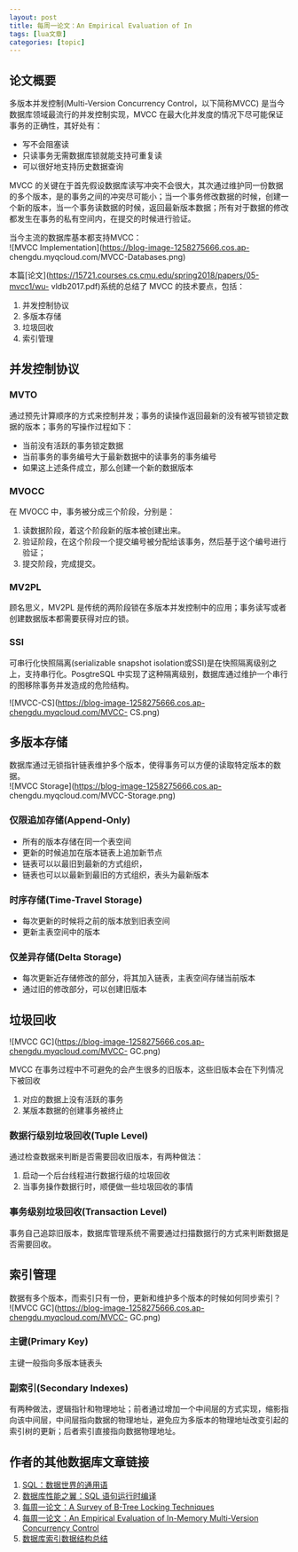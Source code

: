 ```yaml
---
layout: post
title: 每周一论文：An Empirical Evaluation of In 
tags: [lua文章]
categories: [topic]
---
```

## 论文概要

多版本并发控制(Multi-Version Concurrency Control，以下简称MVCC) 是当今数据库领域最流行的并发控制实现，MVCC
在最大化并发度的情况下尽可能保证事务的正确性，其好处有：

  * 写不会阻塞读
  * 只读事务无需数据库锁就能支持可重复读
  * 可以很好地支持历史数据查询

MVCC
的关键在于首先假设数据库读写冲突不会很大，其次通过维护同一份数据的多个版本，是的事务之间的冲突尽可能小；当一个事务修改数据的时候，创建一个新的版本，当一个事务读数据的时候，返回最新版本数据；所有对于数据的修改都发生在事务的私有空间内，在提交的时候进行验证。

当今主流的数据库基本都支持MVCC：  
![MVCC Implementation](https://blog-image-1258275666.cos.ap-
chengdu.myqcloud.com/MVCC-Databases.png)

本篇[论文](https://15721.courses.cs.cmu.edu/spring2018/papers/05-mvcc1/wu-
vldb2017.pdf)系统的总结了 MVCC 的技术要点，包括：

  1. 并发控制协议
  2. 多版本存储
  3. 垃圾回收
  4. 索引管理

## 并发控制协议

### MVTO

通过预先计算顺序的方式来控制并发；事务的读操作返回最新的没有被写锁锁定数据的版本；事务的写操作过程如下：

  * 当前没有活跃的事务锁定数据
  * 当前事务的事务编号大于最新数据中的读事务的事务编号
  * 如果这上述条件成立，那么创建一个新的数据版本

### MVOCC

在 MVOCC 中，事务被分成三个阶段，分别是：

  1. 读数据阶段，着这个阶段新的版本被创建出来。
  2. 验证阶段，在这个阶段一个提交编号被分配给该事务，然后基于这个编号进行验证；
  3. 提交阶段，完成提交。

### MV2PL

顾名思义，MV2PL 是传统的两阶段锁在多版本并发控制中的应用；事务读写或者创建数据版本都需要获得对应的锁。

### SSI

可串行化快照隔离(serializable snapshot isolation或SSI)是在快照隔离级别之上，支持串行化。PosgtreSQL
中实现了这种隔离级别，数据库通过维护一个串行的图移除事务并发造成的危险结构。

![MVCC-CS](https://blog-image-1258275666.cos.ap-chengdu.myqcloud.com/MVCC-
CS.png)

## 多版本存储

数据库通过无锁指针链表维护多个版本，使得事务可以方便的读取特定版本的数据。  
![MVCC Storage](https://blog-image-1258275666.cos.ap-
chengdu.myqcloud.com/MVCC-Storage.png)

### 仅限追加存储(Append-Only)

  * 所有的版本存储在同一个表空间
  * 更新的时候追加在版本链表上追加新节点
  * 链表可以以最旧到最新的方式组织，
  * 链表也可以以最新到最旧的方式组织，表头为最新版本

### 时序存储(Time-Travel Storage)

  * 每次更新的时候将之前的版本放到旧表空间
  * 更新主表空间中的版本

### 仅差异存储(Delta Storage)

  * 每次更新近存储修改的部分，将其加入链表，主表空间存储当前版本
  * 通过旧的修改部分，可以创建旧版本

## 垃圾回收

![MVCC GC](https://blog-image-1258275666.cos.ap-chengdu.myqcloud.com/MVCC-
GC.png)

MVCC 在事务过程中不可避免的会产生很多的旧版本，这些旧版本会在下列情况下被回收

  1. 对应的数据上没有活跃的事务
  2. 某版本数据的创建事务被终止

### 数据行级别垃圾回收(Tuple Level)

通过检查数据来判断是否需要回收旧版本，有两种做法：

  1. 启动一个后台线程进行数据行级的垃圾回收
  2. 当事务操作数据行时，顺便做一些垃圾回收的事情

### 事务级别垃圾回收(Transaction Level)

事务自己追踪旧版本，数据库管理系统不需要通过扫描数据行的方式来判断数据是否需要回收。

## 索引管理

数据有多个版本，而索引只有一份，更新和维护多个版本的时候如何同步索引？  
![MVCC GC](https://blog-image-1258275666.cos.ap-chengdu.myqcloud.com/MVCC-
GC.png)

### 主键(Primary Key)

主键一般指向多版本链表头

### 副索引(Secondary Indexes)

有两种做法，逻辑指针和物理地址；前者通过增加一个中间层的方式实现，缩影指向该中间层，中间层指向数据的物理地址，避免应为多版本的物理地址改变引起的索引树的更新；后者索引直接指向数据物理地址。

## 作者的其他数据库文章链接

  1. [SQL：数据世界的通用语](https://zhewuzhou.github.io/2018/08/07/SQL_as_universe_language_in_data_world/)
  2. [数据库性能之翼：SQL 语句运行时编译](https://zhewuzhou.github.io/2018/09/13/SQL_Compilation_Technology_For_Performance/)
  3. [每周一论文：A Survey of B-Tree Locking Techniques](https://zhewuzhou.github.io/2018/09/25/Weekly-Paper-A-Survey-of-B-Tree-Locking-Techniques/)
  4. [每周一论文：An Empirical Evaluation of In-Memory Multi-Version Concurrency Control](https://zhewuzhou.github.io/2018/09/29/Weekly-Paper-An-Empirical-Evalution-of-In-Memory-MVCC/)
  5. [数据库索引数据结构总结](https://zhewuzhou.github.io/2018/10/18/Database-Indexes/)